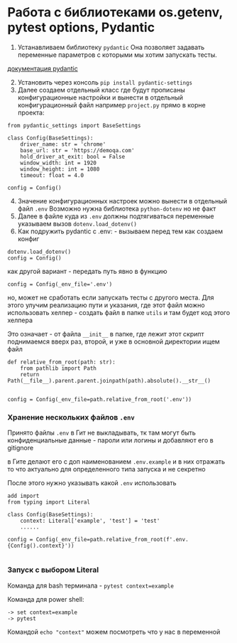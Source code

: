 # Работа с библиотеками os.getenv, pytest options, Pydantic

1) Устанавливаем библиотеку `pydantic` Она позволяет задавать переменные параметров с которыми мы хотим запускать тесты.

[документация pydantic](https://docs.pydantic.dev/latest/concepts/pydantic_settings/)

2) Установить через консоль `pip install pydantic-settings`
3) Далее создаем отдельный класс где будут прописаны конфигурационные настройки и вынести в отдельный конфигурационный файл
например `project.py` прямо в корне проекта:

```commandline
from pydantic_settings import BaseSettings

class Config(BaseSettings):
    driver_name: str = 'chrome'
    base_url: str = 'https://demoqa.com'
    hold_driver_at_exit: bool = False
    window_width: int = 1920
    window_height: int = 1080
    timeout: float = 4.0

config = Config()
```
4) Значение конфигурационных настроек можно вынести в отдельный файл `.env`  Возможно нужна библиотека `python-dotenv` 
но не факт
5) Далее в файле куда из `.env` должны подтягиваться переменные указываем вызов `dotenv.load_dotenv()`
6) Как подружить pydantic с .env: - вызываем перед тем как создаем конфиг

```commandline
dotenv.load_dotenv()
config = Config()
```
как другой вариант - передать путь явно в функцию

```commandline
config = Config(_env_file='.env')
```

но, может не сработать если запускать тесты с другого места. Для этого улучим реализацию пути и указания, где этот файл
можно использовать хелпер - создать файл в папке `utils` и там будет код этого хелпера

Это означает - от файла `__init__`  в папке, где лежит этот скрипт поднимаемся вверх раз, второй, и уже в основной директории ищем файл
```commandline
def relative_from_root(path: str):
    from pathlib import Path
    return Path(__file__).parent.parent.joinpath(path).absolute().__str__()


config = Config(_env_file=path.relative_from_root('.env'))
```

### Хранение нескольких файлов `.env`

Принято файлы `.env` в Гит не выкладывать, тк там могут быть конфиденциальные данные - пароли или логины и добавляют его в gitignore

в Гите делают его с доп наименованием `.env.example` и в них отражать то что актуально для определенного типа запуска и не секретно

После этого нужно указывать какой `.env` использовать

```commandline
add import
from typing import Literal

class Config(BaseSettings):
    context: Literal['example', 'test'] = 'test'
    ......
    
config = Config(_env_file=path.relative_from_root(f'.env.{Config().context}'))
    
```

### Запуск с выбором Literal

Команда для bash терминала - `pytest context=example`

Команда для power shell:

```
-> set context=example
-> pytest
```

Командой `echo "context"` можем посмотреть что у нас в переменной
